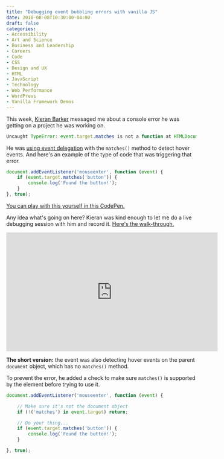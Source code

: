 ```yaml
---
title: "Debugging event bubbling errors with vanilla JS"
date: 2018-08-08T10:30:00-04:00
draft: false
categories:
- Accessibility
- Art and Science
- Business and Leadership
- Careers
- Code
- CSS
- Design and UX
- HTML
- JavaScript
- Technology
- Web Performance
- WordPress
- Vanilla Framework Demos
---
```


This week, [Kieran Barker](https://github.com/kieranbarker) messaged me about a console error he was getting on a project he was working on.

```js
Uncaught TypeError: event.target.matches is not a function at HTMLDocument.<anonymous>
```

He was [using event delegation](/checking-event-target-selectors-with-event-bubbling-in-vanilla-javascript/) with the `matches()` method to detect hover events. And here's an example of the type of code that was triggering that error.

```js
document.addEventListener('mouseenter', function (event) {
	if (event.target.matches('button')) {
		console.log('Found the button!');
	}
}, true);
```

[You can play with this yourself in this CodePen.](https://codepen.io/cferdinandi/pen/ZjqKeo)

<p data-height="265" data-theme-id="light" data-slug-hash="ZjqKeo" data-default-tab="js,result" data-user="cferdinandi" data-pen-title="ZjqKeo" class="codepen"></p>

Any idea what's going on here? Kieran was kind enough to let me do a live debugging session with him and record it. [Here's the walk-through.](https://www.youtube.com/watch?v=tQqe9eLppcw)

<iframe width="560" height="315" src="https://www.youtube.com/embed/tQqe9eLppcw" frameborder="0" allow="autoplay; encrypted-media" allowfullscreen></iframe>

**The short version:** the event was also detecting hover events on the parent `document` object, which has no `matches()` method.

To prevent the error, he added a check to make sure `matches()` is supported by the element before trying to use it.

```js
document.addEventListener('mouseenter', function (event) {

	// Make sure it's not the document object
	if (!('matches') in event.target) return;

	// Do your thing...
	if (event.target.matches('button')) {
		console.log('Found the button!');
	}

}, true);
```